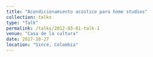 ```yaml
---
title: "Acondicionamiento acústico para home studios"
collection: talks
type: "Talk"
permalink: /talks/2012-03-01-talk-1
venue: "Casa de la cultura"
date: 2017-10-27
location: "Sincé, Colombia"
---
```



